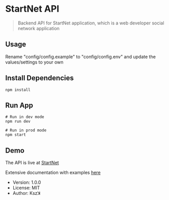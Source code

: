 # StartNet API

> Backend API for StartNet application, which is a web developer social network application

## Usage

Rename "config/config.example" to "config/config.env" and update the values/settings to your own

## Install Dependencies

```
npm install
```

## Run App

```
# Run in dev mode
npm run dev

# Run in prod mode
npm start
```

## Demo

The API is live at [StartNet](https://start-net.herokuapp.com)

Extensive documentation with examples [here](https://documenter.getpostman.com/view/9568011/Szt79qUN?version=latest)

- Version: 1.0.0
- License: MIT
- Author: Kszꓘ
